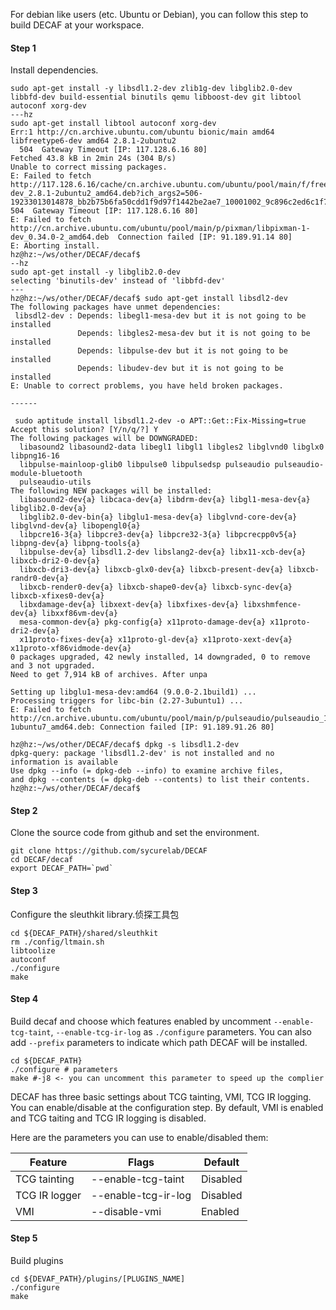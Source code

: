 For debian like users (etc. Ubuntu or Debian), you can follow this step to build DECAF at your workspace.

#### Step 1
Install dependencies.
```shell
sudo apt-get install -y libsdl1.2-dev zlib1g-dev libglib2.0-dev libbfd-dev build-essential binutils qemu libboost-dev git libtool autoconf xorg-dev
---hz
sudo apt-get install libtool autoconf xorg-dev
Err:1 http://cn.archive.ubuntu.com/ubuntu bionic/main amd64 libfreetype6-dev amd64 2.8.1-2ubuntu2
  504  Gateway Timeout [IP: 117.128.6.16 80]
Fetched 43.8 kB in 2min 24s (304 B/s)       
Unable to correct missing packages.
E: Failed to fetch http://117.128.6.16/cache/cn.archive.ubuntu.com/ubuntu/pool/main/f/freetype/libfreetype6-dev_2.8.1-2ubuntu2_amd64.deb?ich_args2=506-19233013014878_bb2b75b6fa50cdd1f9d97f1442be2ae7_10001002_9c896c2ed6c1f7d39538518939a83798_6a2726bf466a26e3f56bc69c3916a008  504  Gateway Timeout [IP: 117.128.6.16 80]
E: Failed to fetch http://cn.archive.ubuntu.com/ubuntu/pool/main/p/pixman/libpixman-1-dev_0.34.0-2_amd64.deb  Connection failed [IP: 91.189.91.14 80]
E: Aborting install.
hz@hz:~/ws/other/DECAF/decaf$ 
--hz
sudo apt-get install -y libglib2.0-dev
selecting 'binutils-dev' instead of 'libbfd-dev'
---
hz@hz:~/ws/other/DECAF/decaf$ sudo apt-get install libsdl2-dev
The following packages have unmet dependencies:
 libsdl2-dev : Depends: libegl1-mesa-dev but it is not going to be installed
               Depends: libgles2-mesa-dev but it is not going to be installed
               Depends: libpulse-dev but it is not going to be installed
               Depends: libudev-dev but it is not going to be installed
E: Unable to correct problems, you have held broken packages.

------

 sudo aptitude install libsdl1.2-dev -o APT::Get::Fix-Missing=true
Accept this solution? [Y/n/q/?] Y
The following packages will be DOWNGRADED:
  libasound2 libasound2-data libegl1 libgl1 libgles2 libglvnd0 libglx0 libpng16-16 
  libpulse-mainloop-glib0 libpulse0 libpulsedsp pulseaudio pulseaudio-module-bluetooth 
  pulseaudio-utils 
The following NEW packages will be installed:
  libasound2-dev{a} libcaca-dev{a} libdrm-dev{a} libgl1-mesa-dev{a} libglib2.0-dev{a} 
  libglib2.0-dev-bin{a} libglu1-mesa-dev{a} libglvnd-core-dev{a} libglvnd-dev{a} libopengl0{a} 
  libpcre16-3{a} libpcre3-dev{a} libpcre32-3{a} libpcrecpp0v5{a} libpng-dev{a} libpng-tools{a} 
  libpulse-dev{a} libsdl1.2-dev libslang2-dev{a} libx11-xcb-dev{a} libxcb-dri2-0-dev{a} 
  libxcb-dri3-dev{a} libxcb-glx0-dev{a} libxcb-present-dev{a} libxcb-randr0-dev{a} 
  libxcb-render0-dev{a} libxcb-shape0-dev{a} libxcb-sync-dev{a} libxcb-xfixes0-dev{a} 
  libxdamage-dev{a} libxext-dev{a} libxfixes-dev{a} libxshmfence-dev{a} libxxf86vm-dev{a} 
  mesa-common-dev{a} pkg-config{a} x11proto-damage-dev{a} x11proto-dri2-dev{a} 
  x11proto-fixes-dev{a} x11proto-gl-dev{a} x11proto-xext-dev{a} x11proto-xf86vidmode-dev{a} 
0 packages upgraded, 42 newly installed, 14 downgraded, 0 to remove and 3 not upgraded.
Need to get 7,914 kB of archives. After unpa

Setting up libglu1-mesa-dev:amd64 (9.0.0-2.1build1) ...
Processing triggers for libc-bin (2.27-3ubuntu1) ...
E: Failed to fetch http://cn.archive.ubuntu.com/ubuntu/pool/main/p/pulseaudio/pulseaudio_11.1-1ubuntu7_amd64.deb: Connection failed [IP: 91.189.91.26 80]
                                         
hz@hz:~/ws/other/DECAF/decaf$ dpkg -s libsdl1.2-dev 
dpkg-query: package 'libsdl1.2-dev' is not installed and no information is available
Use dpkg --info (= dpkg-deb --info) to examine archive files,
and dpkg --contents (= dpkg-deb --contents) to list their contents.
hz@hz:~/ws/other/DECAF/decaf$ 

```

#### Step 2
Clone the source code from github and set the environment.
```shell
git clone https://github.com/sycurelab/DECAF
cd DECAF/decaf
export DECAF_PATH=`pwd`
```

#### Step 3

Configure the sleuthkit library.侦探工具包

```shell
cd ${DECAF_PATH}/shared/sleuthkit
rm ./config/ltmain.sh
libtoolize
autoconf
./configure
make
```

#### Step 4

Build decaf and choose which features enabled by uncomment  `--enable-tcg-taint`, `--enable-tcg-ir-log` as `./configure` parameters. You can also add `--prefix` parameters to indicate which path DECAF will be  installed.

```shell
cd ${DECAF_PATH}
./configure # parameters
make #-j8 <- you can uncomment this parameter to speed up the complier
```

DECAF has three basic settings about TCG tainting, VMI, TCG IR logging. You can enable/disable at the configuration step. By default, VMI is enabled and TCG taiting and TCG IR logging is disabled.

Here are the parameters you can use to enable/disabled them:

| Feature       | Flags               | Default  |
| ------------- | ------------------- | -------- |
| TCG tainting  | --enable-tcg-taint  | Disabled |
| TCG IR logger | --enable-tcg-ir-log | Disabled |
| VMI           | --disable-vmi       | Enabled  |

#### Step 5

Build plugins

```shell
cd ${DEVAF_PATH}/plugins/[PLUGINS_NAME]
./configure
make
```